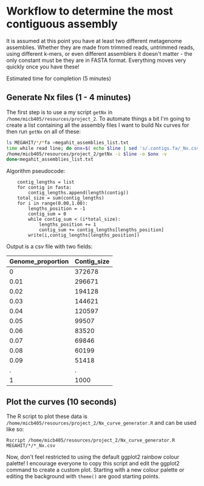 # Workflow to determine the most contiguous assembly

It is assumed at this point you have at least two different metagenome assemblies. Whether they are made
from trimmed reads, untrimmed reads, using different k-mers, or even different assemblers it doesn't matter - the
only constant must be they are in FASTA format. Everything moves very quickly once you have these!

Estimated time for completion (5 minutes)

## Generate Nx files (1 - 4 minutes)

The first step is to use a my script `getNx` in `/home/micb405/resources/project_2`. To automate things a bit
I'm going to create a list containing all the assembly files I want to build Nx curves for then run `getNx` on
all of these:

```bash
ls MEGAHIT/*/*fa >megahit_assemblies_list.txt
time while read line; do onx=$( echo $line | sed 's/.contigs.fa/_Nx.csv/g')
/home/micb405/resources/project_2/getNx -i $line -o $onx -v
done<megahit_assemblies_list.txt
```


Algorithm pseudocode:
```
    contig_lengths = list
    for contig in fasta:
        contig_lengths.append(length(contig))
    total_size = sum(contig_lengths)
    for i in range(0.00,1.00):
        lengths_position = -1
        contig_sum = 0
        while contig_sum < (i*total_size):
            lengths_position += 1
            contig_sum += contig_lengths[lengths_position]
        write(i,contig_lengths[lengths_position])
```

Output is a csv file with two fields:

| Genome_proportion | Contig_size |
|-------------------|-------------|
| 0                 | 372678      |
| 0.01              | 296671      |
| 0.02              | 194128      |
| 0.03              | 144621      |
| 0.04              | 120597      |
| 0.05              | 99507       |
| 0.06              | 83520       |
| 0.07              | 69846       |
| 0.08              | 60199       |
| 0.09              | 51418       |
| . | . |
| 1                 | 1000        |

## Plot the curves (10 seconds)

The R script to plot these data is `/home/micb405/resources/project_2/Nx_curve_generator.R`
and can be used like so:

```
Rscript /home/micb405/resources/project_2/Nx_curve_generator.R MEGAHIT/*/*_Nx.csv
```

Now, don't feel restricted to using the default ggplot2 rainbow colour palette! I encourage everyone to copy this
script and edit the ggplot2 command to create a custom plot. Starting with a new colour palette or editing the background
with `theme()` are good starting points.
